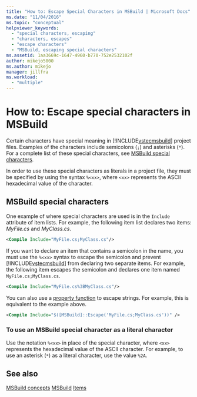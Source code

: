 ```yaml
---
title: "How to: Escape Special Characters in MSBuild | Microsoft Docs"
ms.date: "11/04/2016"
ms.topic: "conceptual"
helpviewer_keywords:
  - "special characters, escaping"
  - "characters, escapes"
  - "escape characters"
  - "MSBuild, escaping special characters"
ms.assetid: 1aa3669c-1647-4960-b770-752e2532102f
author: mikejo5000
ms.author: mikejo
manager: jillfra
ms.workload:
  - "multiple"
---
```

# How to: Escape special characters in MSBuild

Certain characters have special meaning in [!INCLUDE[vstecmsbuild](../extensibility/internals/includes/vstecmsbuild_md.md)] project files. Examples of the characters include semicolons (`;`) and asterisks (`*`). For a complete list of these special characters, see [MSBuild special characters](../msbuild/msbuild-special-characters.md).

In order to use these special characters as literals in a project file, they must be specified by using the syntax `%<xx>`, where `<xx>` represents the ASCII hexadecimal value of the character.

## MSBuild special characters

One example of where special characters are used is in the `Include` attribute of item lists. For example, the following item list declares two items: *MyFile.cs* and *MyClass.cs*.

```xml
<Compile Include="MyFile.cs;MyClass.cs"/>
```

If you want to declare an item that contains a semicolon in the name, you must use the `%<xx>` syntax to escape the semicolon and prevent [!INCLUDE[vstecmsbuild](../extensibility/internals/includes/vstecmsbuild_md.md)] from declaring two separate items. For example, the following item escapes the semicolon and declares one item named `MyFile.cs;MyClass.cs`.

```xml
<Compile Include="MyFile.cs%3BMyClass.cs"/>
```

You can also use a [property function](../msbuild/property-functions.md) to escape strings. For example, this is equivalent to the example above.

```xml
<Compile Include="$([MSBuild]::Escape('MyFile.cs;MyClass.cs'))" />
```

### To use an MSBuild special character as a literal character

Use the notation `%<xx>` in place of the special character, where `<xx>` represents the hexadecimal value of the ASCII character. For example, to use an asterisk (`*`) as a literal character, use the value `%2A`.

## See also
[MSBuild concepts](../msbuild/msbuild-concepts.md)
[MSBuild](../msbuild/msbuild.md)
[Items](../msbuild/msbuild-items.md)

